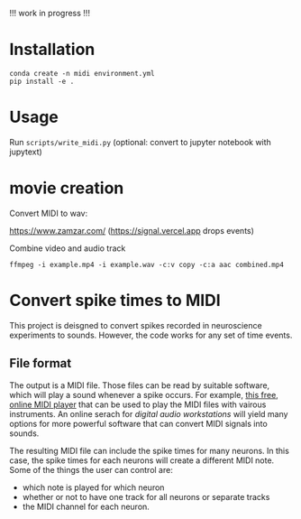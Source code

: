 !!! work in progress !!!

# Installation
```
conda create -n midi environment.yml
pip install -e .
```

# Usage
Run `scripts/write_midi.py` (optional: convert to jupyter notebook with jupytext)

# movie creation

Convert MIDI to wav:

https://www.zamzar.com/
(https://signal.vercel.app drops events)

Combine video and audio track
```
ffmpeg -i example.mp4 -i example.wav -c:v copy -c:a aac combined.mp4
```

# Convert spike times to MIDI
This project is deisgned to convert spikes recorded in
neuroscience experiments to sounds.
However, the code works for any set of time events.


## File format
The output is a MIDI file.
Those files can be read by suitable software,
which will play a sound whenever a spike occurs. 
For example, [this free, online MIDI player](https://signal.vercel.app/) 
that can be used to play the MIDI files with vairous instruments.
An online serach for _digital audio workstations_ will yield many options for 
more powerful software that can convert MIDI signals into sounds. 

The resulting MIDI file can include the spike times for many neurons.
In this case, the spike times for each neurons will create a different
MIDI note.
Some of the things the user can control are:
- which note is played for which neuron
- whether or not to have one track for all neurons or separate tracks
- the MIDI channel for each neuron.
